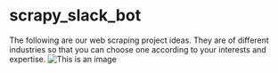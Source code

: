 # scrapy_slack_bot
 The following are our web scraping project ideas. They are of different industries so that you can choose one according to your interests and expertise. 
![This is an image](/Users/ab/Desktop/Screen%20Shot%202022-03-03%20at%201.08.26%20PM.png)
